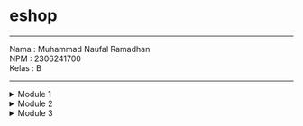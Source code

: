 # eshop

---
Nama    : Muhammad Naufal Ramadhan <br>
NPM     : 2306241700 <br>
Kelas   : B <br>

---

<details>
  <summary>
    Module 1
  </summary>

### Reflection 1
---
##### You already implemented two new features using Spring Boot. Check again your source code and evaluate the coding standards that you have learned in this module. Write clean   code principles and secure coding practices that have been applied to your code.  If you find any mistake in your source code, please explain how to improve your code. Please write your reflection inside the repository's README.md file.
---

Jawaban :
Beberapa clean code standards yang sudah saya terapkan adalah Meaningful Names, Function, dan Error Handling.
* Meaningful Names :
```
public Product findById(String Id){
  return productRepository.findById(Id);
}
```
Nama sudah menjelaskan melakukan pencarian produk berdasarkan Id.

* Function
```
public Product delete(Product product) {
  productData.remove(product);
  return product;
}
```
Funcion delete hanya melakukan 1 hal yaitu delete dengan sekecil mungkin.

* Error Handling
```
public String updateProductPost(@ModelAttribute Product updatedProduct, Model model) {
    try{
      service.update(updatedProduct);
    } catch (IllegalStateException e){
      model.addAttribute("error", "Quantity Cannot be Negative or Name cannot be empty");
      return "updateProduct";
    } catch (NoSuchElementException e) {
      model.addAttribute("error", "Product not found");
      return "updateProduct";
    }
    return "redirect:list";
}
```
Method update pada service akan throws 2 exception yang akan dihandle pada method tersebut.

Untuk Secure Coding standards yang sudah saya terapkan adalah input validation.
```
public Product update(Product updatedProduct) throws IllegalStateException, NoSuchElementException{
    if (updatedProduct.getProductQuantity() < 0 || updatedProduct.getProductName().isEmpty()){
        throw new IllegalStateException("Product quantity cannot be less than 0");
    }

    Product product = productRepository.findById(updatedProduct.getProductId());
    if (product == null) {
        throw new NoSuchElementException("Product not found");
    }

    product.setProductQuantity(updatedProduct.getProductQuantity());
    product.setProductName(updatedProduct.getProductName());
    return productRepository.update(product);
}
```
Disini dilakukan validasi input contohnya pada quantity produk dan nama di service ketika melakukan update produk, Sehingga terhindar dari value yang tidak sesuai.

Kesalahan yang saya lihat pada source code saya adalah belum ada sanitasi untuk input, sehingga memungkinkan terjadinya Injeksi script (XSS). Untuk improve nya harus dilakukan sanitasi pada backend yang akan membersihkan special character yang bisa terpakai pada command-command tertentu.

### Reflection 2
---
##### 1.  After writing the unit test, how do you feel? How many unit tests should be made in a class? How to make sure that our unit tests are enough to verify our program? It would be good if you learned about code coverage. Code coverage is a metric that can help you understand how much of your source is tested. If you have 100% code coverage, does that mean your code has no bugs or errors?
##### 2.  Suppose that after writing the CreateProductFunctionalTest.java along with the corresponding test case, you were asked to create another functional test suite that verifies the number of items in the product list. You decided to create a new Java class similar to the prior functional test suites with the same setup procedures and instance variables.  What do you think about the cleanliness of the code of the new functional test suite? Will the new code reduce the code quality? Identify the potential clean code issues, explain the reasons, and suggest possible improvements to make the code cleaner! Please write your reflection inside the repository's README.md file.


  ---
Jawaban :

1.  Setelah saya membuat unit test, saya jadi memikirkan mungkin case-case yang sebelumnya tidak kepikira, selain itu juga melatih saya lebih baik pada pembuatan testing. Jumlah unit test yang dibuat dalam satu class berjumlah relatif, tergantung dari ukuran classnya, tetapi target yang bisa kita kejar adalah menyentuh 100% coverage dan sudah pikirkan edge case untuk di handle. Jika kita sudah mencapai 100% coverage, itu bukan berarti code kita bebas dari bug dan error!, karena code coverage artinya dia sudah mengecek seluruh line of code dengan input yang kita buat yang akan disesuaikan dengan output yang kita harapkan, tetapi bukan berarti sudah me-handle seluruh kemungkinan, karena input dan output yang di-assert adalah yang kita buat sendiri.
2.  Jika kita melakukan prosedur yang sama dan inisiasis variabel yang sama, tentu ini akan mengurangi kualitas kebersihan kode, karena akan terjadi redundansi kode dan menambahkan yang tidak perlu. Selain itu, akan susah juga untuk me-maintain code nya, karena semua kode mengikuti set-up yang sama, jika ada perubahan maka perlu diganti juga di semua code yang lain.
</details>

<details>
  <summary>
    Module 2
  </summary>

### Reflection
1.  List the code quality issue(s) that you fixed during the exercise and explain your strategy on fixing them.
2.  Look at your CI/CD workflows (GitHub)/pipelines (GitLab). Do you think the current implementation has met the definition of Continuous Integration and Continuous Deployment? Explain the reasons (minimum 3 sentences)!

---
Jawaban :
1.  Beberapa kesalahan kualitas kode yang sudah saya jumpai sebagai berikut :
* Unused Import
* Improper Naming Convention
* Not Declaring final in unassigned Parameter and local Variables
* Not Implementing Only One Exit Point
* Unnecessary Constructor
* Too Short for Naming Variables
* Unnecessary Public modifier in interface <br>

  Strategi yang saya gunakan untuk fix beberapa kesalahan kode tersebut dengan melakukan code analysis checking menggunakan github actions PMD, dan melihat hasil dari analysisnya pada sarif file yang di upload sebagai artifacts di github action. Kemudian saya lihat log detailnya untuk menemukan lokasi kesalahan dari kode yang bersangkutan.

2. workflow pada repo ini sudah mencakup Serangkaian dari CI (Continuous Integration) seperti Testing (Unit test) menggunakan Junit ketika kita melakukan pull request atau push ke seluruh branch, lalu Code Analysis menggunakan ScoreCard untuk branch master dan juga PMD untuk seluruh branch, selain itu workflowsnya juga lakukan upload artifacts untuk loggin atau hasil dari code analysis. Untuk Continuous Deployment (CD) juga sudah memenuhi dengan mengimplementasikan layanan koyeb yang akan me-track changes di branch master saya ketika ada perubahan dan akan lakukan auto deployment. Sehingga menurut saya pengaplikasian beberapa jobs pada workflow saya sudah bisa memenuhi definisi Continuous Integration and Continuous Deployment, karena sudah secara otomatatis dam berkelajutan melakukan integrasi dan deployment ketika terdapat perubahan
</details>

<details>
  <summary>
    Module 3
  </summary>

### Reflection <br>
1  Explain what principles you apply to your project! <br>
2  Explain the advantages of applying SOLID principles to your project with examples. <br>
3  Explain the disadvantages of not applying SOLID principles to your project with examples. <br>
--- <br>

Jawaban  : <br>
1.  Explain what principles you apply to your project! <br>
    1).  Have you Implemented SRP? <br>
    Sudah, dimana sebelumnya carController digabung di dalam productController, SRP (Single Responsibility Principle) yang berarti satu class dibuat dengan 1 tanggung jawab yang jelas. Sekarang carController dipisah dari productController dan tidak me-extend kelas productController lagi, sehingga sekarang lebih jelas. <br>
    2). Have you Implement OCP? <br>
    Sudah, Sebelumnya carRepository merupakan langsung implementation, sekarang saya buat carRepository memnjadi sebuah interface, dan implementationnya akan implement dari interface carRepository, OCP (Open Close Principle) adalah prinsip dimana kita bisa melakukan ekstensi tetapi tidak memodif behaviour. Dengan menggunakan interface, semisal kita ingin melakukan ekstensi kita bisa melakukannya dengan class baru dengan implement carRepository nya, sehingga tidak mengubah behaviour lama dengan fungsi tambahan (ekstensi).<br>
    3). Have you Impelement LSP? <br>
    Sudah, Sekarang carRepositoryImpl me implement carRepository, dan ini tidak membingungkan karena semua fungsi yang di inherit dari carRepository jelas. LSP itu sendiri adalah ketika kita membuat subclass/subtype dari suatu superclass, subclassnya tidak boleh memiliki behaviour yang berbeda dengan superclass.<br>
    4). Have you implement ISP? <br>
    Sudah, bisa dilihat pada repository terdapat interface-interface kecil yang memiliki satu fungsi saja, seperti Creatable, Deleteable, etc, dan interface tersebut di implement di interface yang lebih besar pada carRepository dan begitu juga jika ingin membuat class atau interface lain yang ingin mengeimplement salah satu dari interfacenya saja. ISP (Interface Segregation Principle) itu sendiri adalah prinsip yang menyatakan untuk menghindari interface yang besar sehingga kita tidak memaksa method-method yang tidak perlu pada suatu class yang akan mengimplement nya, sehingga lebih baik gunakan interface yang kecil seperti Creatable pada repo saya.<br>
    5).  Have you implement DIP? <br>
    Sudah, pada sebelumnya di carController dia membutuhkan dependency ke implement dari carRepository (Implement) sehingga dia bergantung langsung pada implementationnya. Dan sekarang saya membuat carRepostiroy menjadi interface, sehingga carController membutuhkan depencies ke interface (abstraction) bukan kepada implementationya. DIP (Dependency Inversion Principle) itu sendiri menyatakan bahwa module tingkat tinggi tidak boleh bergantung langsung dengan module tingkat rendah, keduanya harus bergantung pada abstraksi.<br>

2.  Explain the advantages of applying SOLID principles to your project with examples. <br>
    dengan menggunakan solid tentu aplikasi saya akan lebih mudah untuk di maintain, scale dan lebih fleksible. Untuk contoh pada aplikasi saya dengan menerapkan SRP pada carController maka akan lebih mudah untuk melakukan testing dan penerapan OCP pada carRepository semisal saya ingin extend fitur seperti membuat repostiroy khusus untuk mobil matic dan khusus untuk mobil manual saya bisa membuat yang baru tanpa perlu memodifikasi behaviour dan kode yang lama karena tetap mengimplementasi interface carRepository. <br>

3. Explain the disadvantages of not applying SOLID principles to your project with examples. <br>
   Jika kita tidak mengimplementasikan prinsip SOLID pada aplikasi, tentu akan menyusahkan kita semisal ingin me-maintain kode kita dalam jangka waktu yang panjang. Contoh semisal saya tidak menerapkan LSP dengan benar, saya memiliki interface carRepostiry dengan method untuk menghitung jumlah ban seluruh mobil yang tersimpan, tapi saya implementasikan ke repository untuk motor, dan mengubah behaviournya karena jumlah dari bannya beda, jika saya ingin melihat kode saya lagi dalam beberapa bulan kedepan, akan membuat saya bingung karena tidak konsisten. Untuk pelanggaran ISP, semisal saya punya interface besar yang kurang lebih bisa create update dan delete suatu objek, dan saya perlu membuat kelas implementasi baru tetapi hanya bisa lakukan create saja, dan jika saya immplement interface sebelumnya saya harus mengeimplementasi 3 method tersebut (create, update , delete) dan ini akan menyusahkan saya karena perlu membuat interface berbeda lagi untuk implementasi kelas tersebut. Dan terakhir jika tidak implementasi DIP, semisal saya ada sebuah service yang membutuhkan dependency dengan sebuah kelas implementasi repository, dan ternyata ada perubahan dbms sehingga pada repository harus ada yang diubah kodenya, tetapi karena kita gunakan implementasi langsung maka kita harus mengubah juga kode pada service, jika kita gunakan abstraksi pada service kita tidak perlu mengubah/memodifikasi lagi.
</details>